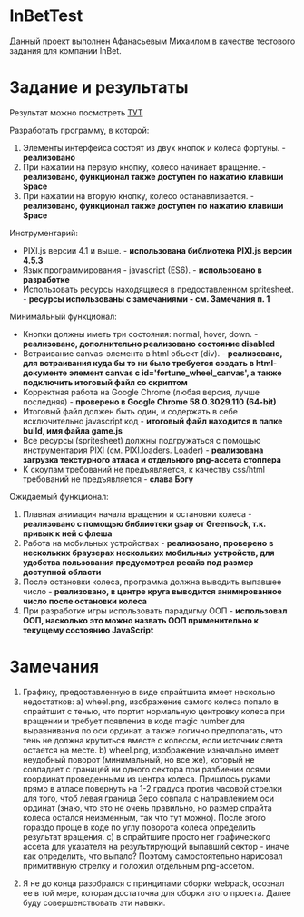 # InBetTest

Данный проект выполнен Афанасьевым Михаилом в качестве тестового задания для компании InBet. 

# Задание и результаты

Результат можно посмотреть [ТУТ](https://borodagames.org/inbettest)

Разработать программу, в которой:

1. Элементы интерфейса состоят из двух кнопок и колеса фортуны. - **реализовано**
2. При нажатии на первую кнопку, колесо начинает вращение. - **реализовано, функционал также доступен по нажатию клавиши Space**
3. При нажатии на вторую кнопку, колесо останавливается. - **реализовано, функционал также доступен по нажатию клавиши Space**

Инструментарий:
- PIXI.js версии 4.1 и выше. - **использована библиотека PIXI.js версии 4.5.3**
- Язык программирования - javascript (ES6). - **использовано в разработке**
- Использовать ресурсы находящиеся в предоставленном spritesheet. - **ресурсы использованы с замечаниями - см. Замечания п. 1**

Минимальный функционал:
- Кнопки должны иметь три состояния: normal, hover, down. - **реализовано, дополнительно реализовано состояние disabled**
- Встраивание canvas-элемента в html объект (div). - **реализовано, для встраивания куда бы то ни было требуется создать в html-документе элемент canvas с id='fortune_wheel_canvas', а также подключить итоговый файл со скриптом**
- Корректная работа на Google Chrome (любая версия, лучше последняя) - **проверено в Google Chrome 58.0.3029.110 (64-bit)**
- Итоговый файл должен быть один, и содержать в себе исключительно javascript код  - **итоговый файл находится в папке build, имя файла game.js**
- Все ресурсы (spritesheet) должны подгружаться с помощью инструментария PIXI (см. PIXI.loaders. Loader) - **реализована загрузка текстурного атласа и отдельного png-ассета стоппера**
- К скоупам требований не предъявляется, к качеству css/html требований не предъявляется - **слава Богу**

Ожидаемый функционал:
1. Плавная анимация начала вращения и остановки колеса  - **реализовано с помощью библиотеки gsap от Greensock, т.к. привык к ней с флеша**
2. Работа на мобильных устройствах  - **реализовано, проверено в нескольких браузерах нескольких мобильных устройств, для удобства пользования предусмотрел ресайз под размер доступной области**
3. После остановки колеса, программа должна выводить выпавшее число - **реализовано, в центре круга выводится анимированное число после остановки колеса**
4. При разработке игры использовать парадигму ООП  - **использовал ООП, насколько это можно назвать ООП применительно к текущему состоянию JavaScript**


# Замечания

1. Графику, предоставленную в виде спрайтшита имеет несколько недостатков: 
	a) wheel.png, изображение самого колеса попало в спрайтшит с тенью, что портит нормальную центровку колеса при вращении и требует появления в коде magic number для выравнивания по оси ординат, а также логично предполагать, что тень не должна крутиться вместе с колесом, если источник света остается на месте.
	b) wheel.png, изображение изначально имеет неудобный поворот (минимальный, но все же), который не совпадает с границей ни одного сектора при разбиении осями координат проведенными из центра колеса. Пришлось руками прямо в атласе повернуть на 1-2 градуса против часовой стрелки для того, чтоб левая граница Зеро совпала с направлением оси ординат (знаю, что это не очень правильно, но размер спрайта колеса остался неизменным, так что тут можно). После этого гораздо проще в коде по углу поворота колеса определить результат вращения.
	c) в спрайтшите просто нет графического ассета для указателя на результирующий выпавший сектор - иначе как определить, что выпало? Поэтому самостоятельно нарисовал примитивную стрелку и положил отдельным png-ассетом.
	
2. Я не до конца разобрался с принципами сборки webpack, осознал ее в той мере, которая достаточна для сборки этого проекта. Далее буду совершенствовать эти навыки.